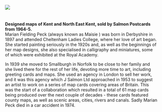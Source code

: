 <a href="https://dev.visual-essays.app"><img src="https://dev-visual-essays.netlify.app/images/ve-button.png"></a>
<param ve-config title="Marian Peck (1897-1974)" author="Charles Salmon" layout="vtl" 
banner="https://stor.artstor.org/stor/f3590125-3b05-42a0-b365-e33a8735353c">

#

**Designed maps of Kent and North East Kent, sold by Salmon Postcards from 1964-5.**   
Marian Fielding Peck (always known as Maisie ) was born in Derbyshire in 1897 and attended Cheltenham Ladies College, where her love of art began. She started painting seriously in the 1920s and, as well as the beginnings of her map designs, she also specialised in calligraphy and miniatures, some of which were exhibited at the Royal Academy.
<param ve-image url="https://stor.artstor.org/stor/f3df3254-575f-4f32-ae8b-198c806e9d50" attribution="©The Salmon Picture Library">

In 1939 she moved to Smallburgh in Norfolk to be close to her family and she lived there for the rest of her life, devoting more time to art, including greeting cards and maps. She used an agency in London to sell her work, and it was this agency which J Salmon Ltd approached in 1953 to suggest an artist to work on a series of map cards covering areas of Britain. This was the start of a collaboration which resulted in a total of 61 map cards being produced over the next couple of decades - these cards featured county maps, as well as scenic areas, cities, rivers and canals. Sadly Marian Peck died in a car accident in 1974.
<param ve-image url="https://stor.artstor.org/stor/35b08e17-9f1e-452e-b176-53e9023f9a37" attribution="©The Salmon Picture Library">
